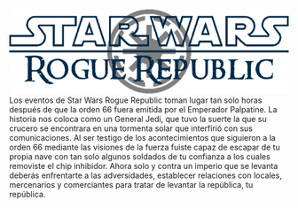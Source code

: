 <img src="https://github.com/roberto-627/StarWarsRogueRepublic/blob/master/imagenesREADME/Logo%28MainMenu%29.png" width="750">
Los eventos de Star Wars Rogue Republic toman lugar tan solo horas después de que la orden 66 fuera emitida por el Emperador Palpatine. La historia nos coloca como un General Jedi, que tuvo la suerte la que su crucero se encontrara en una tormenta solar que interfirió con sus comunicaciones. Al ser testigo de los acontecimientos que siguieron a la orden 66 mediante las visiones de la fuerza fuiste capaz de escapar de tu propia nave con tan solo algunos soldados de tu confianza a los cuales removiste el chip inhibidor. Ahora solo y contra un imperio que se levanta deberás enfrentarte a las adversidades, establecer relaciones con locales, mercenarios y comerciantes  para tratar de levantar la república, tu república.
